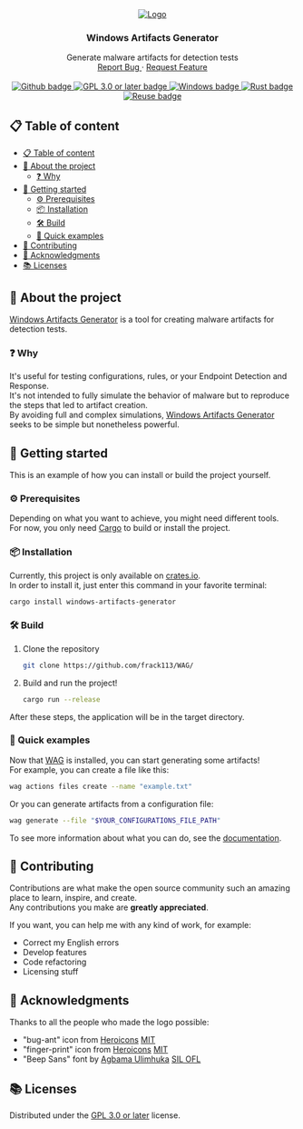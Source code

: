 <!--
SPDX-FileCopyrightText: 2023 The WAG development team

SPDX-License-Identifier: GPL-3.0-or-later
-->

<div align="center">
  <a href="https://github.com/frack113/WAG/">
    <img src="https://raw.githubusercontent.com/frack113/WAG/main/media/logo.svg" alt="Logo" />
  </a>

<h3 align="center">Windows Artifacts Generator</h3>

<p align="center">
    Generate malware artifacts for detection tests
    <br />
    <a href="https://github.com/frack113/WAG/issues/">
      Report Bug
    </a>
    ·
    <a href="https://github.com/frack113/WAG/issues/">
      Request Feature
    </a>
    <br />
    <br />
    <a href="https://github.com/">
      <img src="https://img.shields.io/badge/GitHub-181717?logo=github&logoColor=fff&style=for-the-badge" alt="Github badge" />
    </a>
    <a href="./LICENSES/GPL-3.0-or-later.txt">
      <img src="https://img.shields.io/badge/License-GPL%203.0%20or%20later-green.svg?style=for-the-badge" alt="GPL 3.0 or later badge" />
    </a>
    <a href="https://www.microsoft.com/en-us/windows/">
      <img src="https://img.shields.io/badge/Windows-0078D4?logo=windows&logoColor=fff&style=for-the-badge" alt="Windows badge" />
    </a>
    <a href="https://www.rust-lang.org/">
      <img src="https://img.shields.io/badge/Rust-000?logo=rust&logoColor=fff&style=for-the-badge" alt="Rust badge" />
    </a>
    <a href="https://reuse.software/">
      <img src="https://img.shields.io/reuse/compliance/github.com%2Ffrack113%2FWAG?style=for-the-badge" alt="Reuse badge" />
    </a>
  </p>
</div>

## 📋 Table of content

- [📋 Table of content](#-table-of-content)
- [👀 About the project](#-about-the-project)
  - [❓ Why](#-why)
- [🚀 Getting started](#-getting-started)
  - [⚙️ Prerequisites](#%EF%B8%8F-prerequisites)
  - [📦 Installation](#-installation)
  - [🛠️ Build](#%EF%B8%8F-build)
  - [🥷 Quick examples](#-quick-examples)
- [👷 Contributing](#-contributing)
- [🙌 Acknowledgments](#-acknowledgments)
- [📚 Licenses](#-licenses)

## 👀 About the project

[Windows Artifacts Generator][wag] is a tool for creating malware artifacts for detection tests.

### ❓ Why

It's useful for testing configurations, rules, or your Endpoint Detection and Response. \
It's not intended to fully simulate the behavior of malware but to reproduce the steps that led to artifact creation. \
By avoiding full and complex simulations, [Windows Artifacts Generator][wag] seeks to be simple but nonetheless powerful.

## 🚀 Getting started

This is an example of how you can install or build the project yourself.

### ⚙️ Prerequisites

Depending on what you want to achieve, you might need different tools. \
For now, you only need [Cargo] to build or install the project.

### 📦 Installation

Currently, this project is only available on [crates.io]. \
In order to install it, just enter this command in your favorite terminal:

```sh
cargo install windows-artifacts-generator

```

### 🛠️ Build

1. Clone the repository

   ```sh
   git clone https://github.com/frack113/WAG/
   ```

1. Build and run the project!

   ```sh
   cargo run --release
   ```

After these steps, the application will be in the target directory.

### 🥷 Quick examples

Now that [WAG] is installed, you can start generating some artifacts! \
For example, you can create a file like this:

```sh
wag actions files create --name "example.txt"
```

Or you can generate artifacts from a configuration file:

```sh
wag generate --file "$YOUR_CONFIGURATIONS_FILE_PATH"
```

To see more information about what you can do, see the [documentation].

## 👷 Contributing

Contributions are what make the open source community such an amazing place to learn, inspire, and create. \
Any contributions you make are **greatly appreciated**.

If you want, you can help me with any kind of work, for example:

- Correct my English errors
- Develop features
- Code refactoring
- Licensing stuff

## 🙌 Acknowledgments

Thanks to all the people who made the logo possible:

- "bug-ant" icon from [Heroicons] [MIT]
- "finger-print" icon from [Heroicons] [MIT]
- "Beep Sans" font by [Agbama Ulimhuka] [SIL OFL]

## 📚 Licenses

Distributed under the [GPL 3.0 or later] license.

[agbama ulimhuka]: https://github.com/ulims/
[cargo]: https://doc.rust-lang.org/stable/cargo/
[crates.io]: https://crates.io/
[documentation]: https://frack113.github.io/WAG/
[gpl 3.0 or later]: ./LICENSES/GPL-3.0-or-later.txt
[heroicons]: https://heroicons.com/
[mit]: ./LICENSES/MIT.txt
[sil ofl]: ./LICENSES/OFL-1.1.txt
[wag]: https://github.com/frack113/WAG/
